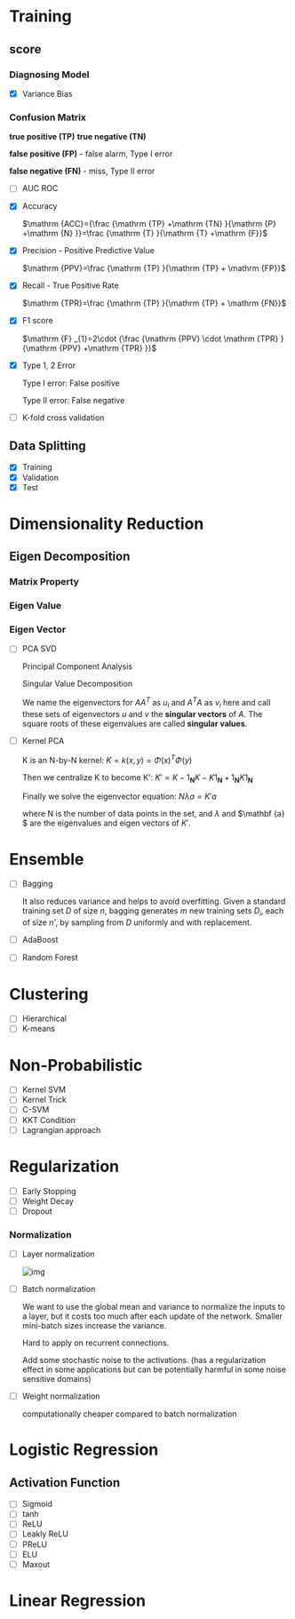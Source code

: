 # Training

## score

### Diagnosing Model

- [x] Variance Bias

### Confusion Matrix

 **true positive (TP)**   **true negative (TN)**   

**false positive (FP)**  - false alarm, Type I error  

**false negative (FN)**  - miss, Type II error

- [ ] AUC ROC

- [x] Accuracy

  $\mathrm {ACC}={\frac {\mathrm {TP} +\mathrm {TN} }{\mathrm {P} +\mathrm {N} }}=\frac {\mathrm {T} }{\mathrm {T} +\mathrm {F}}$

- [x] Precision - Positive Predictive Value

  $\mathrm {PPV}=\frac {\mathrm {TP} }{\mathrm {TP} + \mathrm {FP}}$

- [x] Recall - True Positive Rate

  $\mathrm {TPR}=\frac {\mathrm {TP} }{\mathrm {TP} + \mathrm {FN}}$

- [x] F1 score

  $\mathrm {F} _{1}=2\cdot {\frac {\mathrm {PPV} \cdot \mathrm {TPR} }{\mathrm {PPV} +\mathrm {TPR} }}$

- [x] Type 1, 2 Error

  Type I error: False positive

  Type II error: False negative

- [ ] K-fold cross validation

## Data Splitting

- [x] Training
- [x] Validation
- [x] Test

# Dimensionality Reduction

## Eigen Decomposition

### Matrix Property

### Eigen Value

### Eigen Vector

- [ ] PCA SVD

  Principal Component Analysis

  Singular Value Decomposition

   We name the eigenvectors for *$AA^T$* as *$u_i$* and *$A^TA$* as *$v_i$* here and call these sets of eigenvectors *u* and *v* the **singular vectors** of *A*. The square roots of these eigenvalues are called **singular values**. 

- [ ] Kernel PCA

  K is an N-by-N kernel: $K = k(x,y)=\Phi(x)^T\Phi(y)$

  Then we centralize K to become K': $K'=K-1_{\mathbf{N}}K-K1_{\mathbf{N}}+1_{\mathbf{N}}K1_{\mathbf{N}}$

  Finally we solve the eigenvector equation: $N\lambda a=K'a$

   where N is the number of data points in the set, and $\lambda$ and $\mathbf {a} $ are the eigenvalues and eigen vectors of $K'$. 

# Ensemble

- [ ] Bagging

   It also reduces variance and helps to avoid overfitting.  Given a standard training set $D$ of size *n*, bagging generates *m* new training sets $D_{i}$, each of size *n′*, by sampling from *D* uniformly and with replacement. 

- [ ] AdaBoost

- [ ] Random Forest 

# Clustering

- [ ] Hierarchical
- [ ] K-means

# Non-Probabilistic

- [ ] Kernel SVM
- [ ] Kernel Trick
- [ ] C-SVM
- [ ] KKT Condition
- [ ] Lagrangian approach

# Regularization

- [ ] Early Stopping
- [ ] Weight Decay
- [ ] Dropout

### Normalization

- [ ] Layer normalization

  ![img](https://i1.wp.com/mlexplained.com/wp-content/uploads/2018/01/%E3%82%B9%E3%82%AF%E3%83%AA%E3%83%BC%E3%83%B3%E3%82%B7%E3%83%A7%E3%83%83%E3%83%88-2018-01-11-11.48.12.png?resize=628%2C366)

- [ ] Batch normalization

  We want to use the global mean and variance to normalize the inputs to a layer, but it costs too much after each update of the network. Smaller mini-batch sizes increase the variance.

  Hard to apply on recurrent connections.

  Add some stochastic noise to the activations. (has a regularization effect in some applications but can be potentially harmful in some noise sensitive domains)

- [ ] Weight normalization

  computationally cheaper compared to batch normalization

# Logistic Regression

## Activation Function

- [ ] Sigmoid
- [ ] tanh
- [ ] ReLU
- [ ] Leakly ReLU
- [ ] PReLU
- [ ] ELU
- [ ] Maxout

# Linear Regression